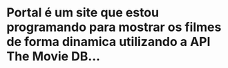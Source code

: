 # Portal é um site que estou programando para mostrar os filmes de forma dinamica utilizando a API The Movie DB...
